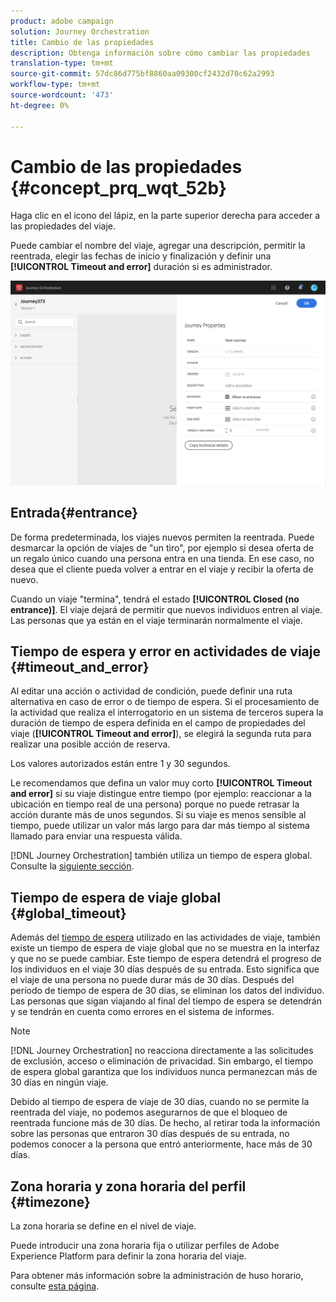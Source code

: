 ```yaml
---
product: adobe campaign
solution: Journey Orchestration
title: Cambio de las propiedades
description: Obtenga información sobre cómo cambiar las propiedades
translation-type: tm+mt
source-git-commit: 57dc86d775bf8860aa09300cf2432d70c62a2993
workflow-type: tm+mt
source-wordcount: '473'
ht-degree: 0%

---
```




# Cambio de las propiedades {#concept_prq_wqt_52b}

Haga clic en el icono del lápiz, en la parte superior derecha para acceder a las propiedades del viaje.

Puede cambiar el nombre del viaje, agregar una descripción, permitir la reentrada, elegir las fechas de inicio y finalización y definir una **[!UICONTROL Timeout and error]** duración si es administrador.

![](../assets/journey32.png)

## Entrada{#entrance}

De forma predeterminada, los viajes nuevos permiten la reentrada. Puede desmarcar la opción de viajes de &quot;un tiro&quot;, por ejemplo si desea oferta de un regalo único cuando una persona entra en una tienda. En ese caso, no desea que el cliente pueda volver a entrar en el viaje y recibir la oferta de nuevo.

Cuando un viaje &quot;termina&quot;, tendrá el estado **[!UICONTROL Closed (no entrance)]**. El viaje dejará de permitir que nuevos individuos entren al viaje. Las personas que ya están en el viaje terminarán normalmente el viaje.

## Tiempo de espera y error en actividades de viaje {#timeout_and_error}

Al editar una acción o actividad de condición, puede definir una ruta alternativa en caso de error o de tiempo de espera. Si el procesamiento de la actividad que realiza el interrogatorio en un sistema de terceros supera la duración de tiempo de espera definida en el campo de propiedades del viaje (**[!UICONTROL Timeout and  error]**), se elegirá la segunda ruta para realizar una posible acción de reserva.

Los valores autorizados están entre 1 y 30 segundos.

Le recomendamos que defina un valor muy corto **[!UICONTROL Timeout and error]** si su viaje distingue entre tiempo (por ejemplo: reaccionar a la ubicación en tiempo real de una persona) porque no puede retrasar la acción durante más de unos segundos. Si su viaje es menos sensible al tiempo, puede utilizar un valor más largo para dar más tiempo al sistema llamado para enviar una respuesta válida.

[!DNL Journey Orchestration] también utiliza un tiempo de espera global. Consulte la [siguiente sección](#global_timeout).

## Tiempo de espera de viaje global {#global_timeout}

Además del [tiempo de espera](#timeout_and_error) utilizado en las actividades de viaje, también existe un tiempo de espera de viaje global que no se muestra en la interfaz y que no se puede cambiar. Este tiempo de espera detendrá el progreso de los individuos en el viaje 30 días después de su entrada. Esto significa que el viaje de una persona no puede durar más de 30 días. Después del período de tiempo de espera de 30 días, se eliminan los datos del individuo. Las personas que sigan viajando al final del tiempo de espera se detendrán y se tendrán en cuenta como errores en el sistema de informes.

>[!NOTE]
>
>[!DNL Journey Orchestration] no reacciona directamente a las solicitudes de exclusión, acceso o eliminación de privacidad. Sin embargo, el tiempo de espera global garantiza que los individuos nunca permanezcan más de 30 días en ningún viaje.

Debido al tiempo de espera de viaje de 30 días, cuando no se permite la reentrada del viaje, no podemos asegurarnos de que el bloqueo de reentrada funcione más de 30 días. De hecho, al retirar toda la información sobre las personas que entraron 30 días después de su entrada, no podemos conocer a la persona que entró anteriormente, hace más de 30 días.

## Zona horaria y zona horaria del perfil {#timezone}

La zona horaria se define en el nivel de viaje.

Puede introducir una zona horaria fija o utilizar perfiles de Adobe Experience Platform para definir la zona horaria del viaje.

Para obtener más información sobre la administración de huso horario, consulte [esta página](../building-journeys/timezone-management.md).

